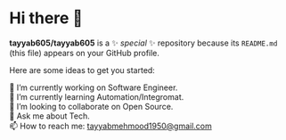 <h1>Hi there 👋</h1>


**tayyab605/tayyab605** is a ✨ _special_ ✨ repository because its `README.md` (this file) appears on your GitHub profile.

Here are some ideas to get you started:

🔭 I’m currently working on Software Engineer. <br>
🌱 I’m currently learning Automation/Integromat. <br>
👯 I’m looking to collaborate on Open Source. <br>
💬 Ask me about Tech. <br>
📫 How to reach me: tayyabmehmood1950@gmail.com
